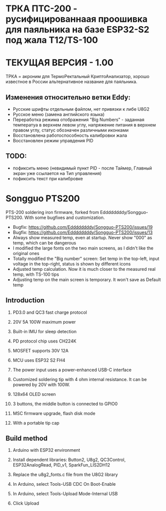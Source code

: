 # ТРКА ПТС-200 - русифицированнаая проошивка для паяльника на базе ESP32-S2 под жала T12/TS-100

# ТЕКУЩАЯ ВЕРСИЯ - 1.00


ТРКА = акроним для ТермоРектальный КриптоАнализатор, хорошо известное в России альтернативное название для паяльника.
 
## Изменения относительно ветки Eddy:

- Русские шрифты отдельным файлом, нет привязки к либе U8G2
- Русское меню (замена английского языка) 
- Переработка режима отображения "Big Numbers" - заданная температуа в верхнем левом углу, напряжение питания в верхнем правом углу, статус обозначен различными иконками
- Восстановлена работоспособность калибровки жала 
- Восстановлен режим управдения PID


## TODO: 

- пофиксить меню (невидимый пункт PID - после Таймер, Главный экран уже ссылается на Тип управления)
- пофиксить текст при калибровке



# Songguo PTS200 

PTS-200 soldering iron firmware, forked from Eddddddddy/Songguo-PTS200. With some bugfixes and customization.

- Bugfix: https://github.com/Eddddddddy/Songguo-PTS200/issues/19
- Bugfix: https://github.com/Eddddddddy/Songguo-PTS200/issues/13
- Always show measured temp, even at startup. Never show "000" as temp, which can be dangerous
- I modified the large fonts on the two main screens, as I didn't like the original ones
- Totally modified the "Big number" screen: Set temp in the top-left, input voltage in the top-right, status is shown by different icons
- Adjusted temp calculation. Now it is much closer to the measured real temp, with TS-100 tips
- Adjusting temp on the main screen is temporary. It won't save as Default temp


## Introduction
1. PD3.0 and QC3 fast charge protocol

2. 20V 5A 100W maximum power
<!-- 内置IMU，用于休眠检测 -->
3. Built-in IMU for sleep detection
<!-- PD协议芯片使用CH224K -->
4. PD protocol chip uses CH224K
<!-- MOSFET支持30V 12A -->
5. MOSFET supports 30V 12A
<!-- MCU使用ESP32 S2 FH4 -->
6. MCU uses ESP32 S2 FH4
<!-- 电源输入使用功率加强的USB-C接口 -->
7. The power input uses a power-enhanced USB-C interface
<!-- 定制的4欧姆内阻的烙铁头 -->
8. Customized soldering tip with 4 ohm internal resistance. It can be powered by 20V with 100W.
<!-- 128x64 OLED screen -->
9. 128x64 OLED screen
<!-- 3个按键，中间的按键与GPIO0相连 -->
10. 3 buttons, the middle button is connected to GPIO0
<!-- MSC 模式的固件升级，闪存盘模式 -->
11. MSC firmware upgrade, flash disk mode
<!-- 带有便携式的尖端保护盖 -->
12. With a portable tip cap

<!-- 构建方法 -->
## Build method
<!-- Arduino with ESP32 环境 -->
1. Arduino with ESP32 environment
<!-- 安装依赖库 -->
2. Install dependent libraries: Button2, U8g2, QC3Control, ESP32AnalogRead, PID_v1, SparkFun_LIS2DH12
<!-- 从U8G2库中替换u8g2_fonts.c文件 -->
3. Replace the u8g2_fonts.c file from the U8G2 library
<!-- 在Arduino 中选择Tools- USB CDC On Boot- Enable -->
4. In Arduino, select Tools-USB CDC On Boot-Enable
<!-- 在Arduino 中选择Tools-Upload Mode- Internal USB -->
5. In Arduino, select Tools-Upload Mode-Internal USB
<!-- 点击上传 -->
6. Click Upload

